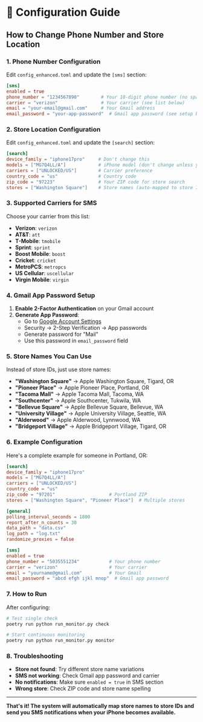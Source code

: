 # 📱 Configuration Guide

## How to Change Phone Number and Store Location

### 1. **Phone Number Configuration**

Edit `config_enhanced.toml` and update the `[sms]` section:

```toml
[sms]
enabled = true
phone_number = "1234567890"        # Your 10-digit phone number (no spaces or dashes)
carrier = "verizon"                # Your carrier (see list below)
email = "your-email@gmail.com"     # Your Gmail address
email_password = "your-app-password"  # Gmail app password (see setup below)
```

### 2. **Store Location Configuration**

Edit `config_enhanced.toml` and update the `[search]` section:

```toml
[search]
device_family = "iphone17pro"     # Don't change this
models = ["MG7Q4LL/A"]            # iPhone model (don't change unless you want different model)
carriers = ["UNLOCKED/US"]        # Carrier preference
country_code = "us"               # Country code
zip_code = "97223"                # Your ZIP code for store search
stores = ["Washington Square"]    # Store names (auto-mapped to store IDs)
```

### 3. **Supported Carriers for SMS**

Choose your carrier from this list:

- **Verizon**: `verizon`
- **AT&T**: `att`
- **T-Mobile**: `tmobile`
- **Sprint**: `sprint`
- **Boost Mobile**: `boost`
- **Cricket**: `cricket`
- **MetroPCS**: `metropcs`
- **US Cellular**: `uscellular`
- **Virgin Mobile**: `virgin`

### 4. **Gmail App Password Setup**

1. **Enable 2-Factor Authentication** on your Gmail account
2. **Generate App Password**:
   - Go to [Google Account Settings](https://myaccount.google.com/)
   - Security → 2-Step Verification → App passwords
   - Generate password for "Mail"
   - Use this password in `email_password` field

### 5. **Store Names You Can Use**

Instead of store IDs, just use store names:

- **"Washington Square"** → Apple Washington Square, Tigard, OR
- **"Pioneer Place"** → Apple Pioneer Place, Portland, OR
- **"Tacoma Mall"** → Apple Tacoma Mall, Tacoma, WA
- **"Southcenter"** → Apple Southcenter, Tukwila, WA
- **"Bellevue Square"** → Apple Bellevue Square, Bellevue, WA
- **"University Village"** → Apple University Village, Seattle, WA
- **"Alderwood"** → Apple Alderwood, Lynnwood, WA
- **"Bridgeport Village"** → Apple Bridgeport Village, Tigard, OR

### 6. **Example Configuration**

Here's a complete example for someone in Portland, OR:

```toml
[search]
device_family = "iphone17pro"
models = ["MG7Q4LL/A"]
carriers = ["UNLOCKED/US"]
country_code = "us"
zip_code = "97201"                    # Portland ZIP
stores = ["Washington Square", "Pioneer Place"]  # Multiple stores

[general]
polling_interval_seconds = 1800
report_after_n_counts = 30
data_path = "data.csv"
log_path = "log.txt"
randomize_proxies = false

[sms]
enabled = true
phone_number = "5035551234"           # Your phone number
carrier = "verizon"                   # Your carrier
email = "yourname@gmail.com"          # Your Gmail
email_password = "abcd efgh ijkl mnop"  # Gmail app password
```

### 7. **How to Run**

After configuring:

```bash
# Test single check
poetry run python run_monitor.py check

# Start continuous monitoring
poetry run python run_monitor.py monitor
```

### 8. **Troubleshooting**

- **Store not found**: Try different store name variations
- **SMS not working**: Check Gmail app password and carrier
- **No notifications**: Make sure `enabled = true` in SMS section
- **Wrong store**: Check ZIP code and store name spelling

---

**That's it! The system will automatically map store names to store IDs and send you SMS notifications when your iPhone becomes available.**
